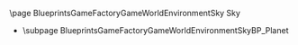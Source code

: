 \page BlueprintsGameFactoryGameWorldEnvironmentSky Sky
- \subpage BlueprintsGameFactoryGameWorldEnvironmentSkyBP_Planet
